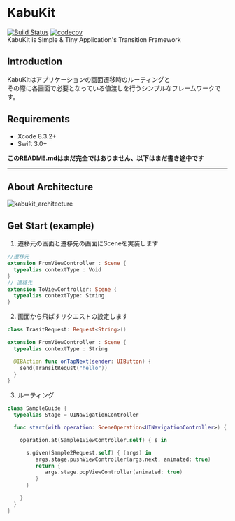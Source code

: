 # KabuKit
[![Build Status](https://travis-ci.org/crexista/KabuKit.svg?branch=master)](https://travis-ci.org/crexista/KabuKit)
[![codecov](https://codecov.io/gh/crexista/KabuKit/branch/master/graph/badge.svg)](https://codecov.io/gh/crexista/KabuKit)  
KabuKit is Simple & Tiny Application's Transition Framework  

## Introduction

KabuKitはアプリケーションの画面遷移時のルーティングと  
その際に各画面で必要となっている値渡しを行うシンプルなフレームワークです。

## Requirements
- Xcode 8.3.2+
- Swift 3.0+

**このREADME.mdはまだ完全ではありません、以下はまだ書き途中です**

-----

## About Architecture

![kabukit_architecture](https://user-images.githubusercontent.com/1249559/27511306-0423501c-595c-11e7-97ef-db8fde03058d.png)

## Get Start (example)

1. 遷移元の画面と遷移先の画面にSceneを実装します
  ``` swift
  //遷移元
  extension FromViewController : Scene {
    typealias contextType : Void
  }
  // 遷移先
  extension ToViewController: Scene {
    typealias contextType: String
  }
  ```
2. 画面から飛ばすリクエストの設定します
  ```swift
  class TrasitRequest: Request<String>()

  extension FromViewController : Scene {
    typealias contextType : String

    @IBAction func onTapNext(sender: UIButton) {
      send(TransitRequst("hello"))
    }
  }
  ```
3. ルーティング
  ```swift
  class SampleGuide {
    typealias Stage = UINavigationController

    func start(with operation: SceneOperation<UINavigationController>) {

      operation.at(Sample1ViewController.self) { s in

        s.given(Sample2Request.self) { (args) in
           args.stage.pushViewController(args.next, animated: true)
           return {
              args.stage.popViewController(animated: true)
           }
        }

      }
    }
  }
  ```
